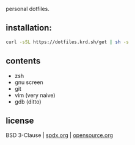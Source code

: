 personal dotfiles.

## installation:

```sh
curl -sSL https://dotfiles.krd.sh/get | sh -s
```

## contents

- zsh
- gnu screen
- git
- vim (very naive)
- gdb (ditto)

## license

BSD 3-Clause
| [spdx.org](https://spdx.org/licenses/BSD-3-Clause.html)
| [opensource.org](https://opensource.org/licenses/BSD-3-Clause)
